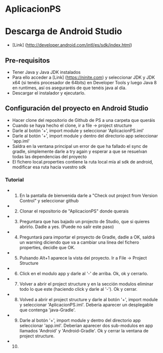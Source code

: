 # AplicacionPS

# Descarga de Android Studio
* [Link] (http://developer.android.com/intl/es/sdk/index.html)

## Pre-requisitos
* Tener Java y Java JDK instalados
* Para ello acceder a [Link] (https://ninite.com) y seleccionar JDK y JDK x64 (si tenéis procesador de 64bits) en Developer Tools y luego Java 8 en runtimes, así os aseguraréis de que tenéis java al día.
* Descargar el instalador y ejecutarlo.

## Configuración del proyecto en Android Studio
* Hacer clone del repositorio de Github de PS a una carpeta que queráis
* Cuando se haya hecho el clone, ir a file -> project structure
* Darle al botón '+', import module y seleccionar 'AplicacionPS.iml'
* Darle al botón '+', import module y dentro del directorio app seleccionar 'app.iml'
* Saldra en la ventana principal un error de que ha fallado el sync de gradle, simplemente darle a try again y esperar a que se resuelvan todas las dependencias del proyecto
* El fichero local.properties contiene la ruta local mía al sdk de android, modificar esa ruta hacia vuestro sdk

### Tutorial
* 1) En la pantalla de bienvenida darle a "Check out project from Version Control" y seleccionar github
* 2) Clonar el repositorio de "AplicacionPS" donde querais
* 3) Preguntara que has bajado un projecto de Studio, que si quieres abrirlo. Dadle a yes. (Puede no salir este paso)
* 4) Preguntará para importar el proyecto de Gradle, dadle a OK, saldrá un warning diciendo que va a cambiar una linea del fichero properties, decidle que OK.
* 5) Pulsando Alt+1 aparece la vista del proyecto. Ir a File -> Project Structure
* 6) Click en el modulo app y darle al '-' de arriba. Ok, ok y cerrarlo.
* 7) Volver a abrir el project structure y en la sección modulos eliminar todo lo que este (haciendo click y darle al '-'). Ok y cerrar.
* 8) Volved a abrir el project structure y darle al botón '+', import module y seleccionar 'AplicacionPS.iml'. Debería aparecer un desplegable que contenga 'java-Gradle'.
* 9) Darle al botón '+', import module y dentro del directorio app seleccionar 'app.iml'. Deberían aparecer dos sub-modulos en app llamados 'Android' y 'Android-Gradle'. Ok y cerrar la ventana de project structure.
* 10) 

